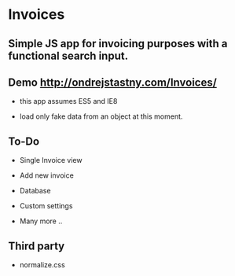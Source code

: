 # Invoices

## Simple JS app for invoicing purposes with a functional search input.

## Demo http://ondrejstastny.com/Invoices/

- this app assumes ES5 and IE8

- load only fake data from an object at this moment.

## To-Do

- Single Invoice view

- Add new invoice

- Database

- Custom settings

- Many more ..

## Third party

- normalize.css
